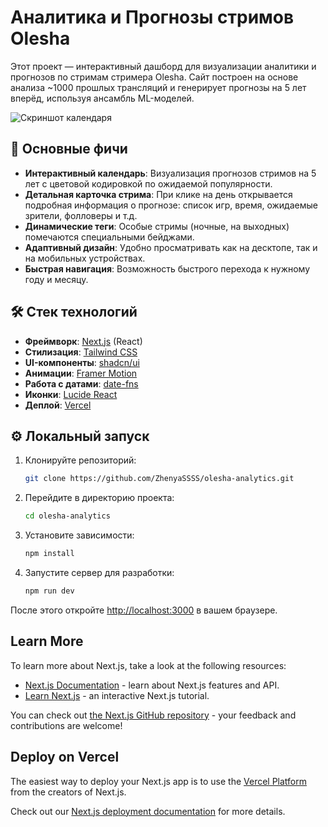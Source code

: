 # Аналитика и Прогнозы стримов Olesha

Этот проект — интерактивный дашборд для визуализации аналитики и прогнозов по стримам стримера Olesha. Сайт построен на основе анализа ~1000 прошлых трансляций и генерирует прогнозы на 5 лет вперёд, используя ансамбль ML-моделей.

![Скриншот календаря](https://i.imgur.com/u73tJ1x.png)

## 🚀 Основные фичи

*   **Интерактивный календарь**: Визуализация прогнозов стримов на 5 лет с цветовой кодировкой по ожидаемой популярности.
*   **Детальная карточка стрима**: При клике на день открывается подробная информация о прогнозе: список игр, время, ожидаемые зрители, фолловеры и т.д.
*   **Динамические теги**: Особые стримы (ночные, на выходных) помечаются специальными бейджами.
*   **Адаптивный дизайн**: Удобно просматривать как на десктопе, так и на мобильных устройствах.
*   **Быстрая навигация**: Возможность быстрого перехода к нужному году и месяцу.

## 🛠️ Стек технологий

*   **Фреймворк**: [Next.js](https://nextjs.org/) (React)
*   **Стилизация**: [Tailwind CSS](https://tailwindcss.com/)
*   **UI-компоненты**: [shadcn/ui](https://ui.shadcn.com/)
*   **Анимации**: [Framer Motion](https://www.framer.com/motion/)
*   **Работа с датами**: [date-fns](https://date-fns.org/)
*   **Иконки**: [Lucide React](https://lucide.dev/)
*   **Деплой**: [Vercel](https://vercel.com/)

## ⚙️ Локальный запуск

1.  Клонируйте репозиторий:
    ```bash
    git clone https://github.com/ZhenyaSSSS/olesha-analytics.git
    ```
2.  Перейдите в директорию проекта:
    ```bash
    cd olesha-analytics
    ```
3.  Установите зависимости:
    ```bash
    npm install
    ```
4.  Запустите сервер для разработки:
    ```bash
    npm run dev
    ```

После этого откройте [http://localhost:3000](http://localhost:3000) в вашем браузере.

## Learn More

To learn more about Next.js, take a look at the following resources:

- [Next.js Documentation](https://nextjs.org/docs) - learn about Next.js features and API.
- [Learn Next.js](https://nextjs.org/learn) - an interactive Next.js tutorial.

You can check out [the Next.js GitHub repository](https://github.com/vercel/next.js) - your feedback and contributions are welcome!

## Deploy on Vercel

The easiest way to deploy your Next.js app is to use the [Vercel Platform](https://vercel.com/new?utm_medium=default-template&filter=next.js&utm_source=create-next-app&utm_campaign=create-next-app-readme) from the creators of Next.js.

Check out our [Next.js deployment documentation](https://nextjs.org/docs/app/building-your-application/deploying) for more details.
